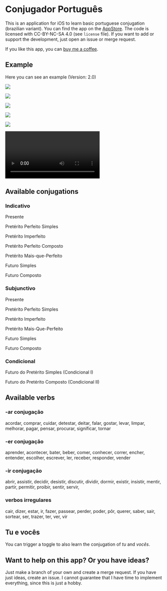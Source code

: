 # Conjugador Português

This is an application for iOS to learn basic portuguese conjugation (brazilian variant). You can find the app on the [AppStore](https://apps.apple.com/de/app/aprender-a-conjuga%C3%A7%C3%A3o/id6479449266). The code is licensed with CC-BY-NC-SA 4.0 (see `license` file). If you want to add or support the development, just open an issue or merge request. 

If you like this app, you can [buy me a coffee](https://buymeacoffee.com/bpkleerw).

## Example
Here you can see an example (Version: 2.0)

![](examples/example1.png)

![](examples/example2.png)

![](examples/example3.png)

![](examples/example4.png)

![](examples/example5.png)

![](examples/example.mp4)

## Available conjugations
### Indicativo
Presente

Pretérito Perfeito Simples

Pretérito Imperfeito

Pretérito Perfeito Composto

Pretérito Mais-que-Perfeito

Futuro Simples

Futuro Composto

### Subjunctivo
Presente

Pretérito Perfeito Simples

Pretérito Imperfeito

Pretérito Mais-Que-Perfeito

Futuro Simples

Futuro Composto

### Condicional
Futuro do Pretérito Simples (Condicional I)

Futuro do Pretérito Composto (Condicional II)


## Available verbs


### -ar conjugação
acordar, comprar, cuidar, detestar, deitar, falar, gostar, levar, limpar, melhorar, pagar, pensar, procurar, significar, tornar

### -er conjugação
aprender, acontecer, bater, beber, comer, conhecer, correr, encher, entender, escolher, escrever, ler, receber, responder, vender

### -ir conjugação
abrir, assistir, decidir, desistir, discutir, dividir, dormir,  existir, insistir, mentir, partir, permitir, proibir, sentir, servir,

### verbos irregulares
cair, dizer, estar, ir, fazer, passear, perder, poder, pôr, querer, saber, sair, sortear, ser, trazer, ter, ver, vir

## Tu e vocês
You can trigger a toggle to also learn the conjugation of *tu* and *vocês*. 

## Want to help on this app? Or you have ideas?
Just make a branch of your own and create a merge request. If you have just ideas, create an issue. I cannot guarantee that I have time to implement everything, since this is just a hobby.